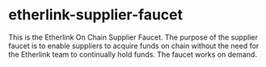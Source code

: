 # etherlink-supplier-faucet
This is the Etherlink On Chain Supplier Faucet. The purpose of the supplier faucet is to enable suppliers to acquire funds on chain without the need for the Etherlink team to continually hold funds. 
The faucet works on demand. 
